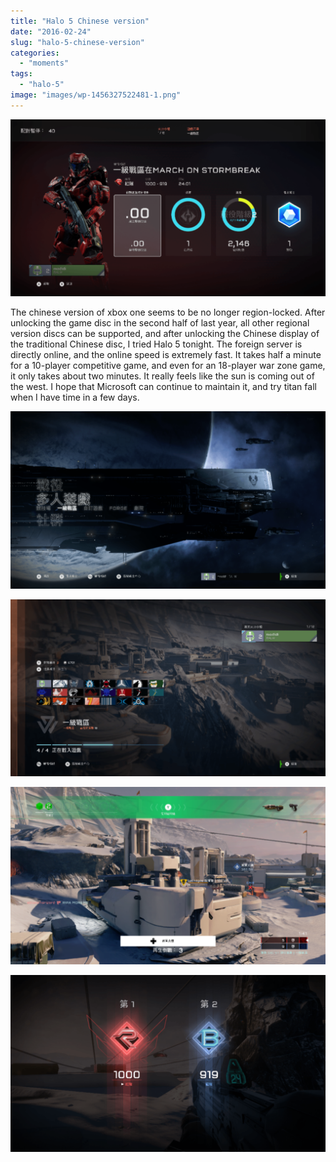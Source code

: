 ```yaml
---
title: "Halo 5 Chinese version"
date: "2016-02-24"
slug: "halo-5-chinese-version"
categories: 
  - "moments"
tags: 
  - "halo-5"
image: "images/wp-1456327522481-1.png"
---
```


![](images/wp-1456327198489-1024x576.png "wp-1456327198489")

The chinese version of xbox one seems to be no longer region-locked. After unlocking the game disc in the second half of last year, all other regional version discs can be supported, and after unlocking the Chinese display of the traditional Chinese disc, I tried Halo 5 tonight. The foreign server is directly online, and the online speed is extremely fast. It takes half a minute for a 10-player competitive game, and even for an 18-player war zone game, it only takes about two minutes. It really feels like the sun is coming out of the west. I hope that Microsoft can continue to maintain it, and try titan fall when I have time in a few days.


![](images/wp-1456327531487-1024x576.png "wp-1456327531487")

![](images/wp-1456327509533-1024x576.png "wp-1456327509533")

![](images/wp-1456327522481-1024x576.png "wp-1456327522481")

![](images/wp-1456327540524-1024x576.png "wp-1456327540524")
